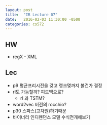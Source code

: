 ```yaml
---
layout: post
title:  "IR Lecture 07"
date:   2016-02-03 11:30:00 -0500
categories: cs572
---
```



## HW
* regX - XML

## Lec
* p9 평균프리시전을 갖고 랭크몇까지 볼건가 결정
* rl도 가능할까? 피드백으로?
	* rl 과 TSTM?
* word2vec 버전의 rocchio?
* p30 스파스(고차원)하기때문
* 바이너리 인디펜던스 모델 수식전개해보기